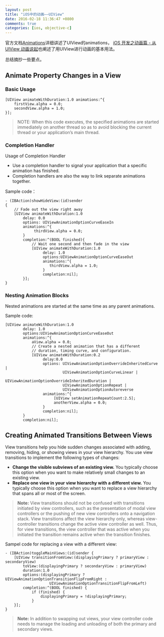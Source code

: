 ```yaml
---
layout: post
title: "iOS中的动画——UIView"
date: 2016-02-18 11:36:47 +0800
comments: true
categories: [ios, objective-c]
---
```


官方文档[Animations](https://developer.apple.com/library/ios/documentation/WindowsViews/Conceptual/ViewPG_iPhoneOS/AnimatingViews/AnimatingViews.html)详细讲述了UIView的animations，
[iOS 开发之动画篇 - 从 UIView 动画说起](http://www.cocoachina.com/ios/20160215/15262.html)也阐述了用UIView进行动画的基本用法。

<!-- more -->

总结摘抄一些要点。

## Animate Property Changes in a View

### Basic Usage

```
[UIView animateWithDuration:1.0 animations:^{
    firstView.alpha = 0.0;
    secondView.alpha = 1.0;
}];
```

> NOTE: When this code executes, the specified animations are started immediately on another thread so as to avoid blocking the current thread or your application’s main thread.

### Completion Handler

Usage of Completion Handler

* Use a completion handler to signal your application that a specific animation has finished. 
* Completion handlers are also the way to link separate animations together.

Sample code：

```
- (IBAction)showHideView:(id)sender
{
    // Fade out the view right away
    [UIView animateWithDuration:1.0
        delay: 0.0
        options: UIViewAnimationOptionCurveEaseIn
        animations:^{
             thirdView.alpha = 0.0;
        }
        completion:^(BOOL finished){
            // Wait one second and then fade in the view
            [UIView animateWithDuration:1.0
                 delay: 1.0
                 options:UIViewAnimationOptionCurveEaseOut
                 animations:^{
                    thirdView.alpha = 1.0;
                 }
                 completion:nil];
        }];
}
```

### Nesting Animation Blocks

Nested animations are started at the same time as any parent animations.

Sample code:

```
[UIView animateWithDuration:1.0
        delay: 1.0
        options:UIViewAnimationOptionCurveEaseOut
        animations:^{
            aView.alpha = 0.0;
            // Create a nested animation that has a different
            // duration, timing curve, and configuration.
            [UIView animateWithDuration:0.2
                 delay:0.0
                 options: UIViewAnimationOptionOverrideInheritedCurve |
                          UIViewAnimationOptionCurveLinear |
                          UIViewAnimationOptionOverrideInheritedDuration |
                          UIViewAnimationOptionRepeat |
                          UIViewAnimationOptionAutoreverse
                 animations:^{
                      [UIView setAnimationRepeatCount:2.5];
                      anotherView.alpha = 0.0;
                 }
                 completion:nil];
        }
        completion:nil];
```

## Creating Animated Transitions Between Views

View transitions help you hide sudden changes associated with adding, removing, hiding, or showing views in your view hierarchy. You use view transitions to implement the following types of changes:

* **Change the visible subviews of an existing view.** You typically choose this option when you want to make relatively small changes to an existing view.
* **Replace one view in your view hierarchy with a different view.** You typically choose this option when you want to replace a view hierarchy that spans all or most of the screen.

> **Note:** View transitions should not be confused with transitions initiated by view controllers, such as the presentation of modal view controllers or the pushing of new view controllers onto a navigation stack. View transitions affect the view hierarchy only, whereas view-controller transitions change the active view controller as well. Thus, for view transitions, the view controller that was active when you initiated the transition remains active when the transition finishes.

Sampel code for replacing a view with a different view:

```
- (IBAction)toggleMainViews:(id)sender {
    [UIView transitionFromView:(displayingPrimary ? primaryView : secondaryView)
        toView:(displayingPrimary ? secondaryView : primaryView)
        duration:1.0
        options:(displayingPrimary ? UIViewAnimationOptionTransitionFlipFromRight :
                    UIViewAnimationOptionTransitionFlipFromLeft)
        completion:^(BOOL finished) {
            if (finished) {
                displayingPrimary = !displayingPrimary;
            }
    }];
}
```

> **Note:** In addition to swapping out views, your view controller code needs to manage the loading and unloading of both the primary and secondary views. 